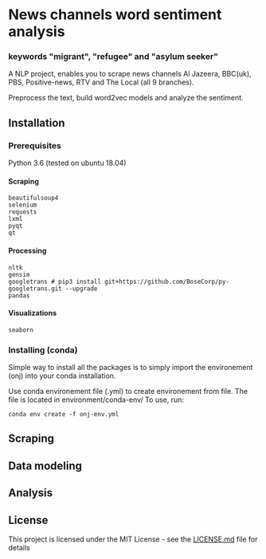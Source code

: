 # News channels word sentiment analysis 
### keywords "migrant", "refugee" and "asylum seeker"

A NLP project, enables you to scrape news channels Al Jazeera, BBC(uk), PBS, Positive-news, RTV and The Local (all 9 branches).

Preprocess the text, build word2vec models and analyze the sentiment.

## Installation 
### Prerequisites
Python 3.6 (tested on ubuntu 18.04)

#### Scraping
```
beautifulsoup4
selenium
requests
lxml
pyqt
qt
```
#### Processing
```
nltk
gensim
googletrans # pip3 install git+https://github.com/BoseCorp/py-googletrans.git --upgrade
pandas
```
#### Visualizations
```
seaborn
```
### Installing (conda)

Simple way to install all the packages is to simply import the environement (onj) into your conda installation.

Use conda environement file (.yml) to create environement from file. The file is located in environment/conda-env/
To use, run:
```
conda env create -f onj-env.yml
```

## Scraping


## Data modeling


## Analysis



## License

This project is licensed under the MIT License - see the [LICENSE.md](LICENSE.md) file for details
